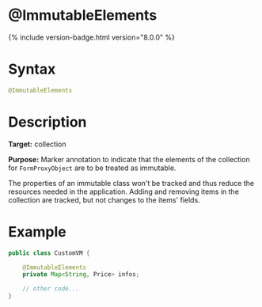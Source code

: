 # @ImmutableElements
{% include version-badge.html version="8.0.0" %}

Syntax
======

```java
@ImmutableElements
```

Description
===========

**Target:** collection

**Purpose:** Marker annotation to indicate that the elements of the collection for
 `FormProxyObject` are to be treated as immutable.

The properties of an immutable class won't be tracked and thus reduce the resources needed in the application.
Adding and removing items in the collection are tracked, but not changes to the items' fields.

Example
=======

```java
public class CustomVM {

    @ImmutableElements
    private Map<String, Price> infos;

    // other code...
}
```

